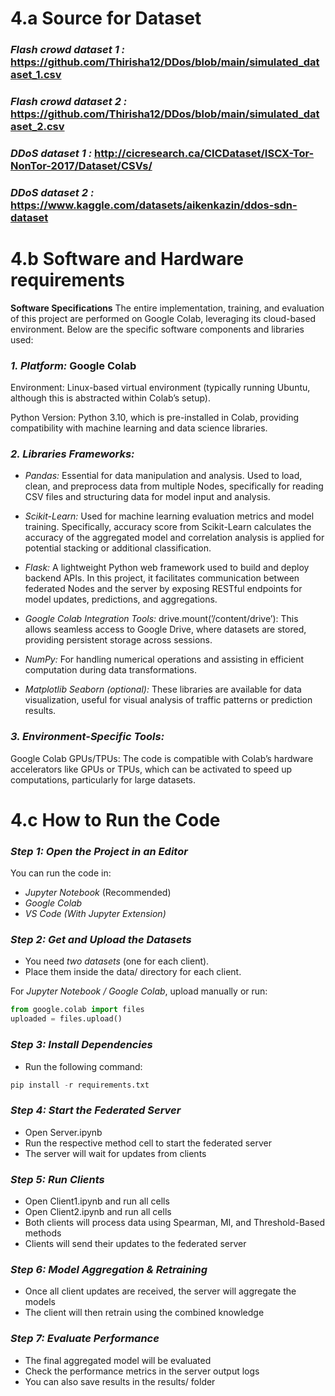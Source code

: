 # 4.a Source for Dataset
### *Flash crowd dataset 1 :* https://github.com/Thirisha12/DDos/blob/main/simulated_dataset_1.csv
### *Flash crowd dataset 2 :* https://github.com/Thirisha12/DDos/blob/main/simulated_dataset_2.csv
### *DDoS dataset 1 :* http://cicresearch.ca/CICDataset/ISCX-Tor-NonTor-2017/Dataset/CSVs/
### *DDoS dataset 2 :* https://www.kaggle.com/datasets/aikenkazin/ddos-sdn-dataset

# 4.b Software and Hardware requirements
**Software Specifications**
The entire implementation, training, and evaluation of this project are performed
on Google Colab, leveraging its cloud-based environment. Below are the specific
software components and libraries used:
### *1. Platform:* Google Colab
Environment: Linux-based virtual environment (typically running Ubuntu, although this is abstracted within Colab’s setup).

Python Version: Python 3.10, which is pre-installed in Colab, providing compatibility with machine learning and data science libraries.

### *2. Libraries Frameworks:*
- *Pandas:* Essential for data manipulation and analysis. Used to load, clean, and preprocess data from multiple Nodes, specifically for reading CSV files and structuring data for model input and analysis.

- *Scikit-Learn:* Used for machine learning evaluation metrics and model training. Specifically, accuracy score from Scikit-Learn calculates the accuracy of the aggregated model and correlation analysis is applied for potential stacking or additional classification.

- *Flask:* A lightweight Python web framework used to build and deploy backend APIs. In this project, it facilitates communication between federated Nodes and the server by exposing RESTful endpoints for model updates, predictions, and aggregations.

- *Google Colab Integration Tools:* drive.mount(’/content/drive’): This allows seamless access to Google Drive, where datasets are stored, providing persistent storage across sessions.

- *NumPy:* For handling numerical operations and assisting in efficient computation during data transformations.

- *Matplotlib Seaborn (optional):* These libraries are available for data visualization, useful for visual analysis of traffic patterns or prediction results.

### *3. Environment-Specific Tools:*

Google Colab GPUs/TPUs: The code is compatible with Colab’s hardware accelerators like GPUs or TPUs, which can be activated to speed up computations, particularly for large datasets.

# 4.c How to Run the Code  

### *Step 1: Open the Project in an Editor*  
You can run the code in:  
- *Jupyter Notebook* (Recommended)  
- *Google Colab*  
- *VS Code (With Jupyter Extension)*  

### *Step 2: Get and Upload the Datasets*  
- You need *two datasets* (one for each client).  
- Place them inside the data/ directory for each client.  

For *Jupyter Notebook / Google Colab*, upload manually or run:  
```python
from google.colab import files
uploaded = files.upload()
```
### *Step 3: Install Dependencies*
- Run the following command:
```python
pip install -r requirements.txt
```

### *Step 4: Start the Federated Server*
- Open Server.ipynb
- Run the respective method cell to start the federated server
- The server will wait for updates from clients

### *Step 5: Run Clients*
- Open Client1.ipynb and run all cells
- Open Client2.ipynb and run all cells
- Both clients will process data using Spearman, MI, and Threshold-Based methods
- Clients will send their updates to the federated server

### *Step 6: Model Aggregation & Retraining*
- Once all client updates are received, the server will aggregate the models
- The client will then retrain using the combined knowledge

### *Step 7: Evaluate Performance*
- The final aggregated model will be evaluated
- Check the performance metrics in the server output logs
- You can also save results in the results/ folder
